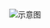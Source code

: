 ![示意图](http://upload-images.jianshu.io/upload_images/944365-1364b9c2b23e5c9c.png?imageMogr2/auto-orient/strip%7CimageView2/2/w/1240)